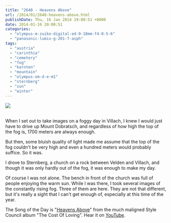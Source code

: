 ```yaml
---
title: "2648 - Heavens Above"
url: /2014/01/2648-heavens-above.html
publishDate: Thu, 16 Jan 2014 19:00:51 +0000
date: 2014-01-16 20:00:51
categories: 
  - "olympus-m-zuiko-digital-ed-9-18mm-f4-0-5-6"
  - "panasonic-lumix-g-201-7-asph"
tags: 
  - "austria"
  - "carinthia"
  - "cemetery"
  - "fog"
  - "karnten"
  - "mountain"
  - "olympus-om-d-e-m1"
  - "sternberg"
  - "sun"
  - "winter"
---
```

<div class="container">
<div class="center"><a target="_blank" href="https://d25zfm9zpd7gm5.cloudfront.net/1200x1200/2014/20140112_145732_lr.jpg"><img src="https://d25zfm9zpd7gm5.cloudfront.net/0600x0600/2014/20140112_145732_lr.jpg" /></a></div>
</div>
<br />

When I set out to take images on a foggy day in Villach, I knew I would just have to drive up Mount Dobratsch, and regardless of how high the top of the fog is, 1700 meters are always enough.

<a target="_blank" href="https://d25zfm9zpd7gm5.cloudfront.net/1200x1200/2014/20140112_152915_lr.jpg"><img style="margin: 0pt 10px 0pt 0px; float: left;" src="https://d25zfm9zpd7gm5.cloudfront.net/0150x0150/2014/20140112_152915_lr.jpg" alt="" border="0" /></a> But then, some bluish quality of light made me assume that the top of the fog couldn't be very high and even a hundred meters would probably suffice. So it was.

<a target="_blank" href="https://d25zfm9zpd7gm5.cloudfront.net/1200x1200/2014/20140112_153055_lr.jpg"><img style="margin: 0pt 0px 0pt 10px; float: right;" src="https://d25zfm9zpd7gm5.cloudfront.net/0150x0150/2014/20140112_153055_lr.jpg" alt="" border="0" /></a> I drove to Sternberg, a church on a rock between Velden and Villach, and though it was only hardly out of the fog, it was enough to make my day.

Of course I was not alone. The bench in front of the church was full of people enjoying the warm sun. While I was there, I took several images of the constantly rising fog. Three of them are here. They are not that different, but it's really a sight that I can't get enough of, especially at this time of the year.

 The Song of the Day is "<a href="http://www.lyricsmode.com/lyrics/s/style_council/heavens_above.html" target="_blank">Heavens Above</a>" from the much maligned Style Council album "The Cost Of Loving". Hear it on <a href="http://www.youtube.com/watch?v=hTA_4UvUMUE" target="_blank">YouTube</a>.
